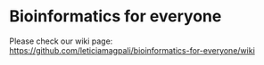 # Bioinformatics for everyone

Please check our wiki page: https://github.com/leticiamagpali/bioinformatics-for-everyone/wiki
